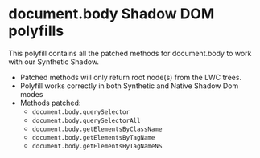 # document.body Shadow DOM polyfills

This polyfill contains all the patched methods for document.body to work with our Synthetic Shadow.

-   Patched methods will only return root node(s) from the LWC trees.
-   Polyfill works correctly in both Synthetic and Native Shadow Dom modes
-   Methods patched:
    -   `document.body.querySelector`
    -   `document.body.querySelectorAll`
    -   `document.body.getElementsByClassName`
    -   `document.body.getElementsByTagName`
    -   `document.body.getElementsByTagNameNS`
